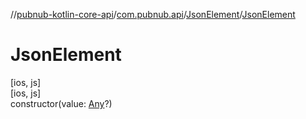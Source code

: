 //[pubnub-kotlin-core-api](../../../index.md)/[com.pubnub.api](../index.md)/[JsonElement](index.md)/[JsonElement](-json-element.md)

# JsonElement

[ios, js]\
[ios, js]\
constructor(value: [Any](https://kotlinlang.org/api/latest/jvm/stdlib/kotlin/-any/index.html)?)

